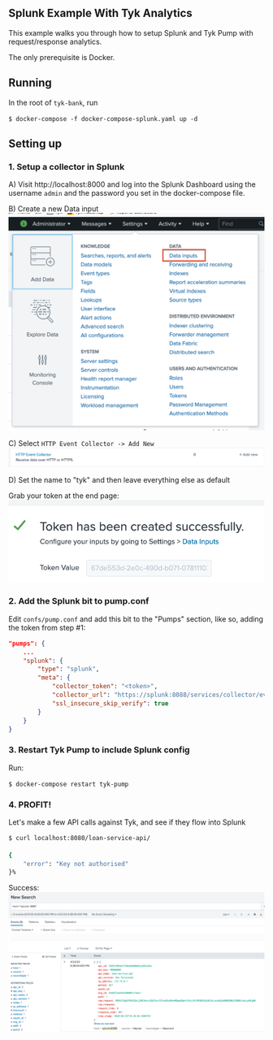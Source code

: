 ## Splunk Example With Tyk Analytics

This example walks you through how to setup Splunk and Tyk Pump with request/response analytics.

The only prerequisite is Docker.

## Running

In the root of `tyk-bank`, run

`$ docker-compose -f docker-compose-splunk.yaml up -d`

## Setting up

### 1. Setup a collector in Splunk

A) Visit http://localhost:8000 and log into the Splunk Dashboard using the username `admin` and the password you set in the docker-compose file.

B) Create a new Data input
![](images/step1.png)

C) Select `HTTP Event Collector -> Add New`  
![](images/step2.png)

D) Set the name to "tyk" and then leave everything else as default

Grab your token at the end page:
![](images/step3.png)

### 2. Add the Splunk bit to pump.conf

Edit `confs/pump.conf` and add this bit to the "Pumps" section, like so, adding the token from step #1:

```json
"pumps": {
    ...
    "splunk": {
        "type": "splunk",
        "meta": {
            "collector_token": "<token>",
            "collector_url": "https://splunk:8088/services/collector/event",
            "ssl_insecure_skip_verify": true
        }
    }
}
```

### 3. Restart Tyk Pump to include Splunk config

Run:

`$ docker-compose restart tyk-pump`

### 4. PROFIT!

Let's make a few API calls against Tyk, and see if they flow into Splunk

```bash
$ curl localhost:8080/loan-service-api/

{
    "error": "Key not authorised"
}%
```

Success:
![](images/step4.png)

